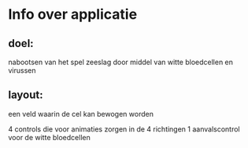 Info over applicatie
====================

## doel:
nabootsen van het spel zeeslag door middel van witte bloedcellen en virussen

## layout:
een veld waarin de cel kan bewogen worden

4 controls die voor animaties zorgen in de 4 richtingen
1 aanvalscontrol voor de witte bloedcellen